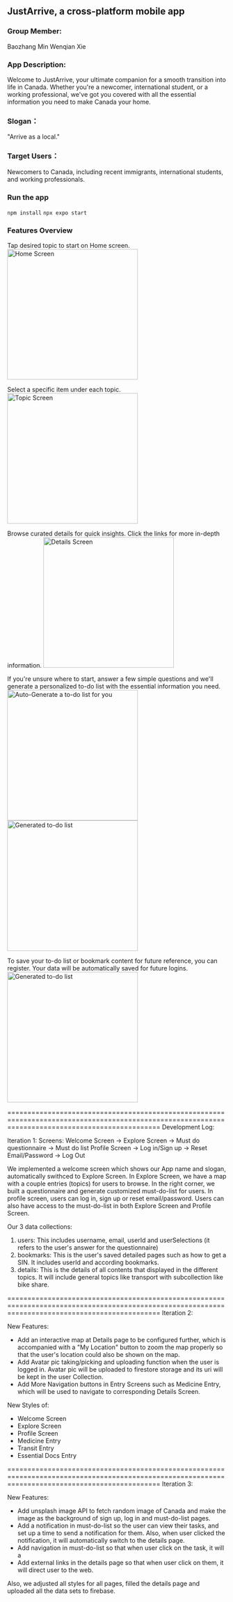 ## JustArrive, a cross-platform mobile app

### Group Member:

Baozhang Min
Wenqian Xie

### App Description:

Welcome to JustArrive, your ultimate companion for a smooth transition into life in Canada. Whether you're a newcomer, international student, or a working professional, we've got you covered with all the essential information you need to make Canada your home.

### Slogan：

"Arrive as a local."

### Target Users：

Newcomers to Canada, including recent immigrants, international students, and working professionals.

### Run the app

`npm install`
`npx expo start`

### Features Overview

Tap desired topic to start on Home screen.
<img src="assets/readme_pics/home.png" alt="Home Screen" width="300"/>

Select a specific item under each topic.
<img src="assets/readme_pics/2nd menu.png" alt="Topic Screen" width="300"/>

Browse curated details for quick insights. Click the links for more in-depth information.
<img src="assets/readme_pics/3rd menu.png" alt="Details Screen" width="300"/>

If you're unsure where to start, answer a few simple questions and we'll generate a personalized to-do list with the essential information you need.
<img src="assets/readme_pics/customize.png" alt="Auto-Generate a to-do list for you" width="300"/>
<img src="assets/readme_pics/generate todo list.png" alt="Generated to-do list" width="300"/>

To save your to-do list or bookmark content for future reference, you can register. Your data will be automatically saved for future logins.
<img src="assets/readme_pics/log in to save.png" alt="Generated to-do list" width="300"/>

==================================================================================================================================================
Development Log:

Iteration 1:
Screens:
Welcome Screen ->
Explore Screen -> Must do questionnaire -> Must do list
Profile Screen -> Log in/Sign up -> Reset Email/Password -> Log Out

We implemented a welcome screen which shows our App name and slogan, automatically swithced to Explore Screen.
In Explore Screen, we have a map with a couple entries (topics) for users to browse. In the right corner, we built a questionnaire and generate
customized must-do-list for users. In profile screen, users can log in, sign up or reset email/password. Users can also have access to the must-do-list in both Explore Screen and Profile Screen.

Our 3 data collections:

1. users:
   This includes username, email, userId and userSelections (it refers to the user's answer for the questionnaire)
2. bookmarks:
   This is the user's saved detailed pages such as how to get a SIN. It includes userId and according bookmarks.
3. details:
   This is the details of all contents that displayed in the different topics. It will include general topics like transport with subcollection like bike share.

==================================================================================================================================================
Iteration 2:

New Features:

- Add an interactive map at Details page to be configured further, which is accompanied with a "My Location" button to zoom the map properly so that the user's location could also be shown on the map.
- Add Avatar pic taking/picking and uploading function when the user is logged in. Avatar pic will be uploaded to firestore storage and its uri will be kept in the user Collection.
- Add More Navigation buttons in Entry Screens such as Medicine Entry, which will be used to navigate to corresponding Details Screen.

New Styles of:

- Welcome Screen
- Explore Screen
- Profile Screen
- Medicine Entry
- Transit Entry
- Essential Docs Entry

==================================================================================================================================================
Iteration 3:

New Features:

- Add unsplash image API to fetch random image of Canada and make the image as the background of sign up, log in and must-do-list pages.
- Add a notification in must-do-list so the user can view their tasks, and set up a time to send a notification for them. Also, when user clicked the notification, it will automatically switch to the details page.
- Add navigation in must-do-list so that when user click on the task, it will a
- Add external links in the details page so that when user click on them, it will direct user to the web.

Also, we adjusted all styles for all pages, filled the details page and uploaded all the data sets to firebase.
